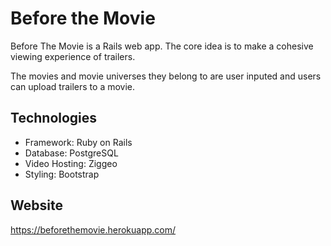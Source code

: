 # Before the Movie

Before The Movie is a Rails web app. The core idea is to make a cohesive viewing experience of trailers.

The movies and movie universes they belong to are user inputed and users can upload trailers to a movie.

## Technologies

* Framework: Ruby on Rails
* Database: PostgreSQL
* Video Hosting: Ziggeo
* Styling: Bootstrap

## Website
https://beforethemovie.herokuapp.com/

